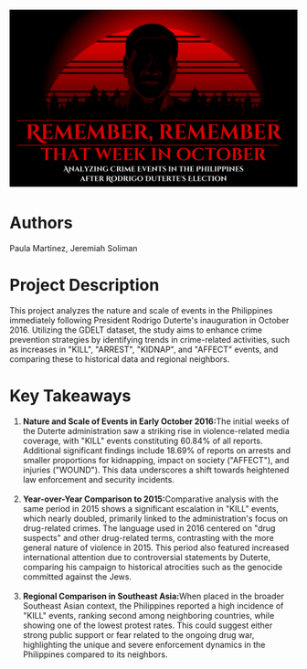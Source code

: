 <h1><img src="title1.png"></h1>

<h1>Authors</h1>
Paula Martinez, Jeremiah Soliman

<h1>Project Description</h1>
This project analyzes the nature and scale of events in the Philippines immediately following President Rodrigo Duterte's inauguration in October 2016. Utilizing the GDELT dataset, the study aims to enhance crime prevention strategies by identifying trends in crime-related activities, such as increases in "KILL", "ARREST", "KIDNAP", and "AFFECT" events, and comparing these to historical data and regional neighbors.

<h1>Key Takeaways</h1>
<ol>
  <li><b>Nature and Scale of Events in Early October 2016:</b>The initial weeks of the Duterte administration saw a striking rise in violence-related media coverage, with "KILL" events constituting 60.84% of all reports. Additional significant findings include 18.69% of reports on arrests and smaller proportions for kidnapping, impact on society ("AFFECT"), and injuries ("WOUND"). This data underscores a shift towards heightened law enforcement and security incidents.</li><br>
  <li><b>Year-over-Year Comparison to 2015:</b>Comparative analysis with the same period in 2015 shows a significant escalation in "KILL" events, which nearly doubled, primarily linked to the administration's focus on drug-related crimes. The language used in 2016 centered on "drug suspects" and other drug-related terms, contrasting with the more general nature of violence in 2015. This period also featured increased international attention due to controversial statements by Duterte, comparing his campaign to historical atrocities such as the genocide committed against the Jews.</li><br>
  <li><b>Regional Comparison in Southeast Asia:</b>When placed in the broader Southeast Asian context, the Philippines reported a high incidence of "KILL" events, ranking second among neighboring countries, while showing one of the lowest protest rates. This could suggest either strong public support or fear related to the ongoing drug war, highlighting the unique and severe enforcement dynamics in the Philippines compared to its neighbors.</li>
</ol>
